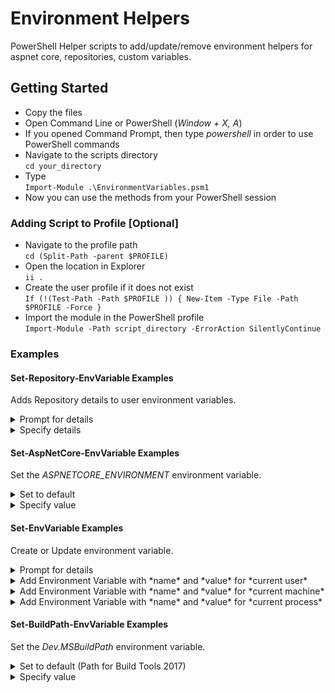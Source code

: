 # Environment Helpers

PowerShell Helper scripts to add/update/remove environment helpers for aspnet core, repositories, custom variables.

## Getting Started

* Copy the files
* Open Command Line or PowerShell (*Window + X, A*)
* If you opened Command Prompt, then type *powershell* in order to use PowerShell commands
* Navigate to the scripts directory <br />`cd your_directory`
* Type <br />`Import-Module .\EnvironmentVariables.psm1`
* Now you can use the methods from your PowerShell session

### Adding Script to Profile [Optional]

* Navigate to the profile path <br />`cd (Split-Path -parent $PROFILE)`
* Open the location in Explorer <br />`ii .`
* Create the user profile if it does not exist <br />`If (!(Test-Path -Path $PROFILE )) { New-Item -Type File -Path $PROFILE -Force }`
* Import the module in the PowerShell profile <br />`Import-Module -Path script_directory -ErrorAction SilentlyContinue`

### Examples

#### Set-Repository-EnvVariable Examples
Adds Repository details to user environment variables.
<details>
   <summary>Prompt for details</summary>
   <p>Set-Repository-EnvVariable</p>
</details>
<details>
   <summary>Specify details</summary>
   <p>Set-Repository-EnvVariable -Name 'RepositoryName' -RemoteUrl 'https://github.com/jhonnyelhelou91/EnvironmentVariables.git' -LocalPath 'C:\git\PowerShell\EnvironmentHelpers\'</p>
</details>


#### Set-AspNetCore-EnvVariable Examples
Set the *ASPNETCORE_ENVIRONMENT* environment variable.
<details>
   <summary>Set to default</summary>
   <p>Set-AspNetCore-EnvVariable</p>
</details>
<details>
   <summary>Specify value</summary>
   <p>Set-AspNetCore-EnvVariable -Value 'Production'</p>
</details>


#### Set-EnvVariable Examples
Create or Update environment variable.
<details>
   <summary>Prompt for details</summary>
   <p>Set-EnvVariable -Name 'MyVariable' -Prompt $true</p>
</details>
<details>
   <summary>Add Environment Variable with *name* and *value* for *current user*</summary>
   <p>Set-EnvVariable -Name 'MyVariable' -Value 'MyValue'</p>
</details>
<details>
   <summary>Add Environment Variable with *name* and *value* for *current machine*</summary>
   <p>Set-EnvVariable -Name 'MyVariable' -Value 'MyValue' -Target 'Machine'</p>
</details>
<details>
   <summary>Add Environment Variable with *name* and *value* for *current process*</summary>
   <p>Set-EnvVariable -Name 'MyVariable' -Value 'MyValue' -Target 'Process'</p>
</details>


#### Set-BuildPath-EnvVariable Examples
Set the *Dev.MSBuildPath* environment variable.
<details>
   <summary>Set to default (Path for Build Tools 2017)</summary>
   <p>Set-BuildPath-EnvVariable</p>
</details>
<details>
   <summary>Specify value</summary>
   <p>Set-BuildPath-EnvVariable -Value 'C:\Program Files (x86)\Microsoft Visual Studio\2017\Community\MSBuild\15.0\Bin\msbuild.exe'</p>
</details>
